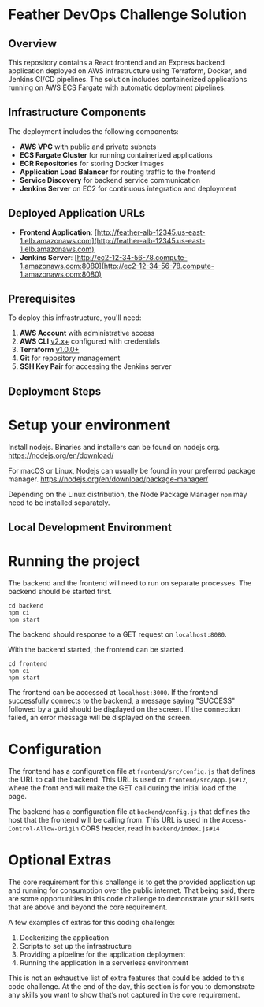 # Feather DevOps Challenge Solution

## Overview
This repository contains a React frontend and an Express backend application deployed on AWS infrastructure using Terraform, Docker, and Jenkins CI/CD pipelines. The solution includes containerized applications running on AWS ECS Fargate with automatic deployment pipelines.

## Infrastructure Components

The deployment includes the following components:

- **AWS VPC** with public and private subnets
- **ECS Fargate Cluster** for running containerized applications
- **ECR Repositories** for storing Docker images
- **Application Load Balancer** for routing traffic to the frontend
- **Service Discovery** for backend service communication
- **Jenkins Server** on EC2 for continuous integration and deployment

## Deployed Application URLs

- **Frontend Application**: [http://feather-alb-12345.us-east-1.elb.amazonaws.com](http://feather-alb-12345.us-east-1.elb.amazonaws.com)
- **Jenkins Server**: [http://ec2-12-34-56-78.compute-1.amazonaws.com:8080](http://ec2-12-34-56-78.compute-1.amazonaws.com:8080)

## Prerequisites

To deploy this infrastructure, you'll need:

1. **AWS Account** with administrative access
2. **AWS CLI** [v2.x+](https://aws.amazon.com/cli/) configured with credentials
3. **Terraform** [v1.0.0+](https://www.terraform.io/downloads)
4. **Git** for repository management
5. **SSH Key Pair** for accessing the Jenkins server

## Deployment Steps

# Setup your environment
Install nodejs. Binaries and installers can be found on nodejs.org.
https://nodejs.org/en/download/

For macOS or Linux, Nodejs can usually be found in your preferred package manager.
https://nodejs.org/en/download/package-manager/

Depending on the Linux distribution, the Node Package Manager `npm` may need to be installed separately.

## Local Development Environment

# Running the project
The backend and the frontend will need to run on separate processes. The backend should be started first.
```
cd backend
npm ci
npm start
```
The backend should response to a GET request on `localhost:8080`.

With the backend started, the frontend can be started.
```
cd frontend
npm ci
npm start
```
The frontend can be accessed at `localhost:3000`. If the frontend successfully connects to the backend, a message saying "SUCCESS" followed by a guid should be displayed on the screen.  If the connection failed, an error message will be displayed on the screen.

# Configuration
The frontend has a configuration file at `frontend/src/config.js` that defines the URL to call the backend. This URL is used on `frontend/src/App.js#12`, where the front end will make the GET call during the initial load of the page.

The backend has a configuration file at `backend/config.js` that defines the host that the frontend will be calling from. This URL is used in the `Access-Control-Allow-Origin` CORS header, read in `backend/index.js#14`

# Optional Extras
The core requirement for this challenge is to get the provided application up and running for consumption over the public internet. That being said, there are some opportunities in this code challenge to demonstrate your skill sets that are above and beyond the core requirement.

A few examples of extras for this coding challenge:
1. Dockerizing the application
2. Scripts to set up the infrastructure
3. Providing a pipeline for the application deployment
4. Running the application in a serverless environment

This is not an exhaustive list of extra features that could be added to this code challenge. At the end of the day, this section is for you to demonstrate any skills you want to show that’s not captured in the core requirement.
